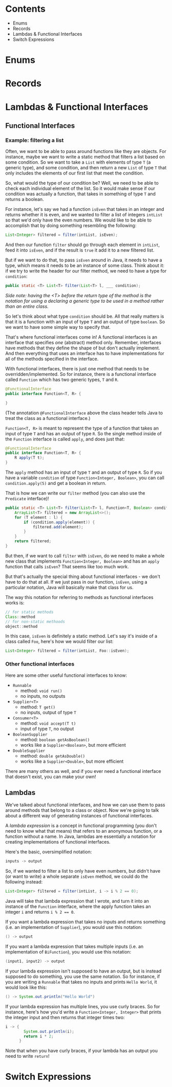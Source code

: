 # Contents

- Enums
- Records
- Lambdas & Functional Interfaces
- Switch Expressions
# Enums
# Records
# Lambdas & Functional Interfaces

## Functional Interfaces 

### Example: filtering a list

Often, we want to be able to pass around functions like they are objects. For instance, maybe we want to write a static method that filters a list based on some condition. So we want to take a `List` with elements of type `T` (a generic type), and some condition, and then return a new `List` of type `T` that only includes the elements of our first list that meet the condition.

So, what would the type of our condition be? Well, we need to be able to check each individual element of the list. So it would make sense if our condition was actually a function, that takes in something of type `T` and returns a boolean.

For instance, let's say we had a function `isEven` that takes in an integer and returns whether it is even, and we wanted to filter a list of integers `intList` so that we'd only have the even numbers. We would like to be able to accomplish that by doing something resembling the following:

```java
List<Integer> filtered = filter(intList, isEven);
```

And then our function `filter` should go through each element in `intList`, feed it into `isEven`, and if the result is `true` it add it to a new filtered list.

But if we want to do that, to pass `isEven` around in Java, it needs to have a type, which means it needs to be an instance of some class. Think about it: if we try to write the header for our filter method, we need to have a type for `condition`:

```java
public static <T> List<T> filter(List<T> l, ___ condition);
```

*Side note: having the \<T\> before the return type of the method is the notation for using a declaring a generic type to be used in a method rather than an entire class.*

So let's think about what type `condition` should be. All that really matters is that it is a function with an input of type `T` and an output of type `boolean`. So we want to have some simple way to specify that.

That's where functional interfaces come in!  A functional interfaces is an interface that specifies *one* (abstract) method only. Remember, interfaces have methods that they define the shape of but don't actually implement. And then everything that uses an interface has to have implementations for all of the methods specified in the interface.

With functional interfaces, there is just one method that needs to be overridden/implemented. So for instance, there is a functional interface called `Function` which has two generic types, `T` and `R`.

```java
@FunctionalInterface
public interface Function<T, R> {

}
```

(The annotation `@FunctionalInterface` above the class header tells Java to treat the class as a functional interface.)

`Function<T, R>` is meant to represent the type of a function that takes an input of type `T` and has an output of type `R`. So the single method inside of the `Function` interface is called `apply`, and does just that:

```java
@FunctionalInterface
public interface Function<T, R> {
	R apply(T t);
}
```

The `apply` method has an input of type `T` and an output of type `R`. So if you have a variable `condition` of type `Function<Integer, Boolean>`, you can call `condition.apply(5)` and get a boolean in return.

That is how we can write our `filter` method (you can also use the `Predicate` interface)!
```java
public static <T> List<T> filter(List<T> l, Function<T, Boolean> condition) {
	ArrayList<T> filtered = new ArrayList<>();
	for (T element : l) {
		if (condition.apply(element)) {
			filtered.add(element);
		}
	}
	return filtered;
}
```

But then, if we want to call `filter` with `isEven`, do we need to make a whole new class that implements `Function<Integer, Boolean>` and has an `apply` function that calls `isEven`? That seems like too much work.

But that's actually the special thing about functional interfaces - we don't have to do that at all. If we just pass in our function, `isEven`, using a particular notation, Java will basically make that class for us.

The way this notation for referring to methods as functional interfaces works is:
```java
// for static methods
Class::method
// for non-static methoods
object::method
```

In this case, `isEven` is definitely a static method. Let's say it's inside of a class called `Foo`, here's how we would filter our list:

```java
List<Integer> filtered = filter(intList, Foo::isEven);
```
### Other functional interfaces

Here are some other useful functional interfaces to know:
-  `Runnable`
	- method: `void run()`
	- no inputs, no outputs
- `Supplier<T>`
	- method: `T get()`
	- no inputs, output of type `T`
- `Consumer<T>`
	- method: `void accept(T t)`
	- input of type `T`, no output
- `BooleanSupplier`
	- method: `boolean getAsBoolean()`
	- works like a `Supplier<Boolean>`, but more efficient
- `DoubleSupplier`
	- method: `double getAsDouble()`
	- works like a `Supplier<Double>`, but more efficient

There are many others as well, and if you ever need a functional interface that doesn't exist, you can make your own!
## Lambdas

We've talked about functional interfaces, and how we can use them to pass around methods that belong to a class or object. Now we're going to talk about a different way of generating instances of functional interfaces.

A *lambda expression* is a concept in functional programming (you don't need to know what that means) that refers to an anonymous function, or a function without a name. In Java, lambdas are essentially a notation for creating implementations of functional interfaces.

Here's the basic, oversimplified notation:
```java
inputs -> output
```

So, if we wanted to filter a list to only have even numbers, but didn't have (or want to write) a whole separate `isEven` method, we could do the following instead:

```java
List<Integer> filtered = filter(intList, i -> i % 2 == 0);
```

Java will take that lambda expression that I wrote, and turn it into an instance of the `Function` interface, where the apply function takes an integer `i` and returns `i % 2 == 0`.

If you want a lambda expression that takes no inputs and returns something (i.e. an implementation of `Supplier`), you would use this notation:

```java
() -> output
```

If you want a lambda expression that takes multiple inputs (i.e. an implementation of `BiFunction`), you would use this notation:

```java
(input1, input2) -> output
```

If your lambda expression isn't supposed to have an output, but is instead supposed to do something, you use the same notation. So for instance, if you are writing a `Runnable` that takes no inputs and prints `Hello World`, it would look like this:

```java
() -> System.out.println("Hello World")
```

If your lambda expression has multiple lines, you use curly braces. So for instance, here's how you'd write a `Function<Integer, Integer>` that prints the integer input and then returns that integer times two:

```java
i -> { 
		System.out.println(i);
		return i * 2; 
	  }
```

Note that when you have curly braces, if your lambda has an output you need to write `return`!
# Switch Expressions
